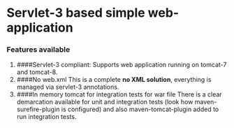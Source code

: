 # Servlet-3 based simple web-application
### Features available
1. ####Servlet-3 compliant:
   Supports web application running on tomcat-7 and tomcat-8.
1. ####No web.xml
   This is a complete **no XML solution**, everything is managed via servlet-3 annotations.
1. ####In memory tomcat for integration tests for war file
   There is a clear demarcation available for unit and integration tests (look how maven-surefire-plugin is configured) and also maven-tomcat-plugin added to run integration tests.
   
